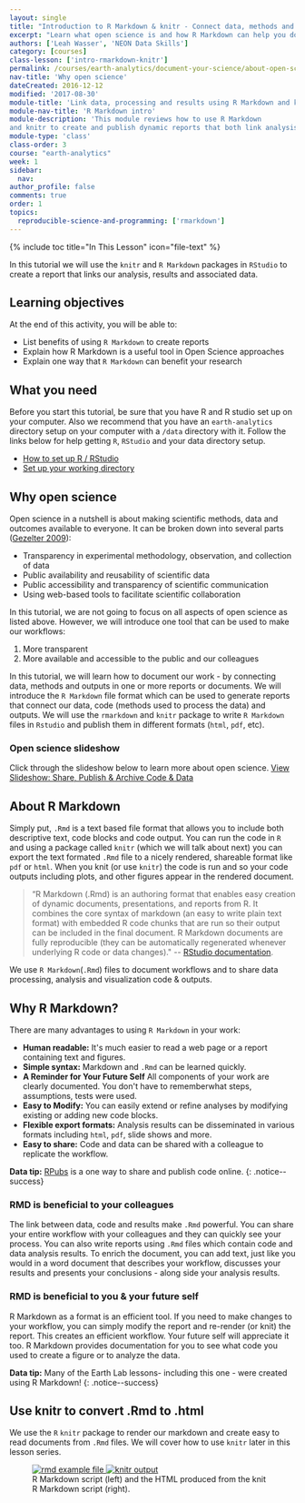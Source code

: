 ```yaml
---
layout: single
title: "Introduction to R Markdown & knitr - Connect data, methods and results"
excerpt: "Learn what open science is and how R Markdown can help you document your work."
authors: ['Leah Wasser', 'NEON Data Skills']
category: [courses]
class-lesson: ['intro-rmarkdown-knitr']
permalink: /courses/earth-analytics/document-your-science/about-open-science-and-why-open-science-is-important/
nav-title: 'Why open science'
dateCreated: 2016-12-12
modified: '2017-08-30'
module-title: 'Link data, processing and results using R Markdown and knitr'
module-nav-title: 'R Markdown intro'
module-description: 'This module reviews how to use R Markdown
and knitr to create and publish dynamic reports that both link analysis, results and documentation and can be easily updated as data and methods are modified / updates.'
module-type: 'class'
class-order: 3
course: "earth-analytics"
week: 1
sidebar:
  nav:
author_profile: false
comments: true
order: 1
topics:
  reproducible-science-and-programming: ['rmarkdown']
---
```


{% include toc title="In This Lesson" icon="file-text" %}

In this tutorial we will use the `knitr` and `R Markdown` packages in
`RStudio` to create a report that links our analysis, results and associated data.

<div class='notice--success' markdown="1">

## <i class="fa fa-graduation-cap" aria-hidden="true"></i> Learning objectives
At the end of this activity, you will be able to:

* List benefits of using `R Markdown` to create reports
* Explain how R Markdown is a useful tool in Open Science approaches
* Explain one way that `R Markdown` can benefit your research

## <i class="fa fa-check-square-o fa-2" aria-hidden="true"></i> What you need

Before you start this tutorial, be sure that you have  R and R studio set up on
your computer. Also we recommend that you have an `earth-analytics` directory
setup on your computer with a `/data` directory with it. Follow the links below
for help getting `R`, `RStudio` and your data directory setup.

* [How to set up R / RStudio](/courses/earth-analytics/document-your-science/setup-r-rstudio/)
* [Set up your working directory](/courses/earth-analytics/document-your-science/setup-working-directory/)


</div>

## Why open science

Open science in a nutshell is about making scientific methods, data and outcomes
available to everyone. It can be broken down into several parts (<a href="http://www.openscience.org/blog/?p=269" target="_blank">Gezelter 2009</a>):

* Transparency in experimental methodology, observation, and collection of data
* Public availability and reusability of scientific data
* Public accessibility and transparency of scientific communication
* Using web-based tools to facilitate scientific collaboration

In this tutorial, we are not going to focus on all aspects of open science as
listed above. However, we will introduce one tool that can be used to make our
workflows:

1. More transparent
2. More available and accessible to the public and our colleagues

In this tutorial, we will learn how to document our work - by connecting data,
methods and outputs in one or more reports or documents. We will introduce the
`R Markdown` file format which can be used to generate reports that connect our
data, code (methods used to process the data) and outputs. We will use the
`rmarkdown` and `knitr` package to write `R Markdown` files in `Rstudio` and
publish them in different formats (`html`, `pdf`, etc).

### Open science slideshow

Click through the slideshow below to learn more about open science.
<a class="btn btn-info" href="{{ site.url }}/slide-shows/share-publish-archive/" target= "_blank"> <i class="fa fa-youtube-play" aria-hidden="true"></i>
View Slideshow: Share, Publish & Archive Code & Data</a>

## About R Markdown

Simply put, `.Rmd` is a text based file format that allows you to include both
descriptive text, code blocks and code output. You can run the code in `R` and
using a package called `knitr` (which we will talk about next) you can export the
text formated `.Rmd` file to a nicely rendered, shareable format like `pdf` or `html`.
When you knit (or use `knitr`) the code is run and so your code outputs including
plots, and other figures appear in the rendered document.

> “R Markdown (.Rmd) is an authoring format that enables easy creation of dynamic
documents, presentations, and reports from R. It combines the core syntax of
markdown (an easy to write plain text format) with embedded R code chunks that
are run so their output can be included in the final document. R Markdown
documents are fully reproducible (they can be automatically regenerated whenever
underlying R code or data changes)."
-- <a href="http://rmarkdown.rstudio.com/" target="_blank">RStudio documentation</a>.


We use `R Markdown`(`.Rmd`) files to document workflows and to share data processing,
analysis and visualization code & outputs.

## Why R Markdown?
There are many advantages to using `R Markdown` in your work:

* **Human readable:** It's much easier to read a web page or a report containing text and figures.
* **Simple syntax:** Markdown and `.Rmd` can be learned quickly.
* **A Reminder for Your Future Self** All components of your work are clearly documented.
You don't have to rememberwhat steps, assumptions, tests were used.
* **Easy to Modify:** You can easily extend or refine analyses by modifying existing
or adding new code blocks.
* **Flexible export formats:** Analysis results can be disseminated in various
formats including `html`, `pdf`, slide shows and more.
* **Easy to share:** Code and data can be shared with a colleague to replicate the workflow.

<i class="fa fa-star"></i> **Data tip:**
<a href="https://rpubs.com/" target= "_blank ">RPubs</a> is a one way to
share and publish code online.
{: .notice--success}

### RMD is beneficial to your colleagues
The link between data, code and results make `.Rmd` powerful. You can share your
entire workflow with your colleagues and they can quickly see your process. You
can also write reports using `.Rmd` files which contain code and data
analysis results. To enrich the document, you can add text, just like you would
in a word document that describes your workflow, discusses your results and
presents your conclusions - along side your analysis results.

### RMD is beneficial to you & your future self

R Markdown as a format is an efficient tool. If you need to make changes to your
workflow, you can simply modify the report and re-render (or knit) the report.
This creates an efficient workflow. Your future self will appreciate it too.
R Markdown provides documentation for you to see what code you used to create a
figure or to analyze the data.

<i class="fa fa-star"></i> **Data tip:** Many of the Earth Lab lessons- including
this one - were created using R Markdown!
{: .notice--success}


## Use knitr to convert .Rmd to .html

We use the `R` `knitr` package to render our markdown and create easy to read
documents from `.Rmd` files. We will cover how to use `knitr` later in this
lesson series.

<figure class="half">
	<a href="{{ site.url }}/images/courses/earth-analytics/document-your-science/intro-knitr-rmd/rmd-file.png">
	<img src="{{ site.url }}/images/courses/earth-analytics/document-your-science/intro-knitr-rmd/rmd-file.png" alt="rmd example file">
	</a>
	<a href="{{ site.url }}/images/courses/earth-analytics/document-your-science/intro-knitr-rmd/knitr-output.png">
	<img src="{{ site.url }}/images/courses/earth-analytics/document-your-science/intro-knitr-rmd/knitr-output.png" alt="knitr output">
	</a>
	<figcaption>R Markdown script (left) and the HTML produced from the knit R
	Markdown script (right).
	</figcaption>
</figure>
